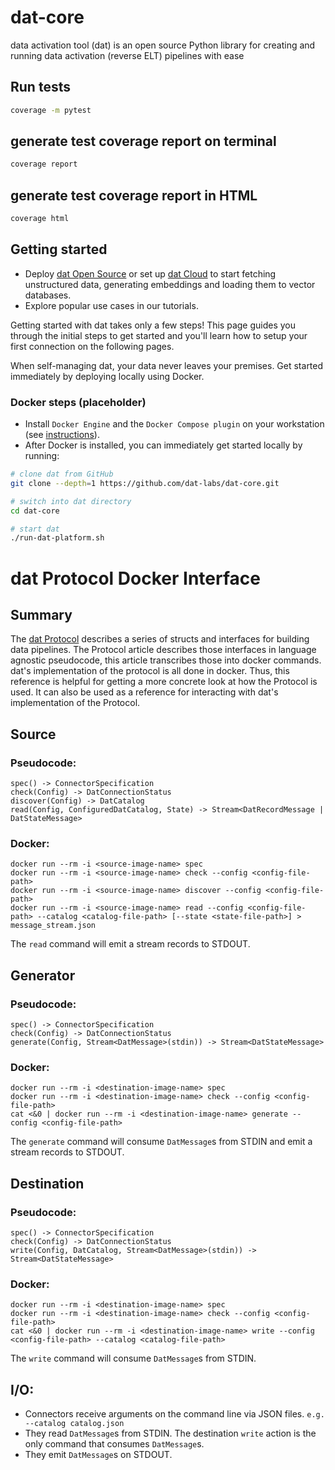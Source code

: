 # dat-core
data activation tool (dat) is an open source Python library for creating and running data activation (reverse ELT) pipelines with ease

## Run tests
```bash
coverage -m pytest
```

## generate test coverage report on terminal
```bash
coverage report
```

## generate test coverage report in HTML
```bash
coverage html
```


## Getting started
- Deploy [dat Open Source](https://example.com) or set up [dat Cloud](https://example.com) to start fetching unstructured data, generating embeddings and loading them to vector databases.
- Explore popular use cases in our tutorials.

Getting started with dat takes only a few steps! This page guides you through the initial steps to get started and you'll learn how to setup your first connection on the following pages.

When self-managing dat, your data never leaves your premises. Get started immediately by deploying locally using Docker.

### Docker steps (placeholder)
- Install `Docker Engine` and the `Docker Compose plugin` on your workstation \(see [instructions](https://docs.docker.com/engine/install/)\).
- After Docker is installed, you can immediately get started locally by running:

```bash
# clone dat from GitHub
git clone --depth=1 https://github.com/dat-labs/dat-core.git

# switch into dat directory
cd dat-core

# start dat
./run-dat-platform.sh
```

# dat Protocol Docker Interface

## Summary
The [dat Protocol](dat-protocol.md) describes a series of structs and interfaces for building data pipelines. The Protocol article describes those interfaces in language agnostic pseudocode, this article transcribes those into docker commands. dat's implementation of the protocol is all done in docker. Thus, this reference is helpful for getting a more concrete look at how the Protocol is used. It can also be used as a reference for interacting with dat's implementation of the Protocol.


## Source

### Pseudocode:

```
spec() -> ConnectorSpecification
check(Config) -> DatConnectionStatus
discover(Config) -> DatCatalog
read(Config, ConfiguredDatCatalog, State) -> Stream<DatRecordMessage | DatStateMessage>
```

### Docker:
```shell
docker run --rm -i <source-image-name> spec
docker run --rm -i <source-image-name> check --config <config-file-path>
docker run --rm -i <source-image-name> discover --config <config-file-path>
docker run --rm -i <source-image-name> read --config <config-file-path> --catalog <catalog-file-path> [--state <state-file-path>] > message_stream.json
```

The `read` command will emit a stream records to STDOUT.

## Generator

### Pseudocode:
```
spec() -> ConnectorSpecification
check(Config) -> DatConnectionStatus
generate(Config, Stream<DatMessage>(stdin)) -> Stream<DatStateMessage>
```

### Docker:
```shell
docker run --rm -i <destination-image-name> spec
docker run --rm -i <destination-image-name> check --config <config-file-path>
cat <&0 | docker run --rm -i <destination-image-name> generate --config <config-file-path>
```

The `generate` command will consume `DatMessage`s from STDIN and emit a stream records to STDOUT.

## Destination

### Pseudocode:
```
spec() -> ConnectorSpecification
check(Config) -> DatConnectionStatus
write(Config, DatCatalog, Stream<DatMessage>(stdin)) -> Stream<DatStateMessage>
```

### Docker:
```shell
docker run --rm -i <destination-image-name> spec
docker run --rm -i <destination-image-name> check --config <config-file-path>
cat <&0 | docker run --rm -i <destination-image-name> write --config <config-file-path> --catalog <catalog-file-path>
```

The `write` command will consume `DatMessage`s from STDIN.

## I/O:
* Connectors receive arguments on the command line via JSON files. `e.g. --catalog catalog.json`
* They read `DatMessage`s from STDIN. The destination `write` action is the only command that consumes `DatMessage`s.
* They emit `DatMessage`s on STDOUT.